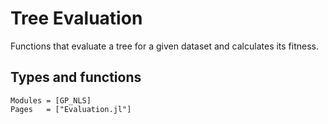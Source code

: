 # Tree Evaluation

Functions that evaluate a tree for a given dataset and calculates its fitness.

## Types and functions

```@autodocs
Modules = [GP_NLS]
Pages   = ["Evaluation.jl"]
```